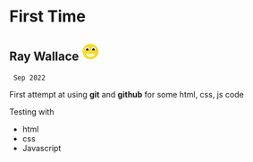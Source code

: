 #          First Time

## Ray Wallace ![](Smiley-32x32.png)

     Sep 2022


First attempt at using **git** and **github** for some html, css, js code

Testing with
  - html
  - css
  - Javascript
